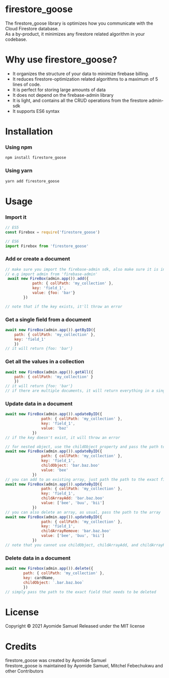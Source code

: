 # firestore_goose

The firestore_goose library is  optimizes how you communicate with the Cloud Firestore database.   
As a by-product, it minimizes any firestore related algorithm in your codebase.



# Why use firestore_goose?

- It organizes the structure of your data to minimize firebase billing.
- It reduces firestore-optimization related algorithms to a maximum of 5 lines of code.
- It is perfect for storing large amounts of data
- It does not depend on the firebase-admin library
- It is light, and contains all the CRUD operations from the firestore admin-sdk
- It supports ES6 syntax



# Installation

### Using npm
```bash
npm install firestore_goose 
```

### Using yarn
```bash
yarn add firestore_goose
```



# Usage

### Import it

```js 
// ES5
const Firebox = require('firestore_goose')
```

```js 
// ES6
import Firebox from 'firestore_goose'
```

### Add or create a document

```js
// make sure you import the firebase-admin sdk, also make sure it is initialized
// e.g import admin from 'firebase-admin'
 await new FireBox(admin.app()).add({
            path: { collPath: 'my_collection' },
            key: 'field_1',
            value: {foo: 'bar'}
        })

// note that if the key exists, it'll throw an error
```

### Get a single field from a document

```js
await new FireBox(admin.app()).getByID({ 
    path: { collPath: 'my_collection' },
    key: 'field_1' 
    })
// it will return {foo: 'bar'}
```

### Get all the values in a collection

```js
await new FireBox(admin.app()).getAll({ 
    path: { collPath: 'my_collection' } 
    })
// it will return {foo: 'bar'}
// if there are multiple documents, it will return everything in a single object
```

### Update data in a document

```js
await new FireBox(admin.app()).updateByID({
                path: { collPath: 'my_collection' },
                key: 'field_1',
                value: 'baz'
            })
// if the key doesn't exist, it will throw an error

// for nested object, use the childObject property and pass the path to the exact field you want to update e.g
await new FireBox(admin.app()).updateByID({
                path: { collPath: 'my_collection' },
                key: 'field_1',
                childObject: 'bar.baz.boo'
                value: 'bee'
            })
// you can add to an existing array, just path the path to the exact field that contains the array
await new FireBox(admin.app()).updateByID({
                path: { collPath: 'my_collection' },
                key: 'field_1',
                childArrayAdd: 'bar.baz.boo'
                value: ['bee', 'buu', 'bii']
            })
// you can also delete an array, as usual, pass the path to the array
await new FireBox(admin.app()).updateByID({
                path: { collPath: 'my_collection' },
                key: 'field_1',
                childArrayRemove: 'bar.baz.boo'
                value: ['bee', 'buu', 'bii']
            })
// note that you cannot use childObject, childArrayAdd, and childArrayRemove at the same time, it can only be used one at a time 
```

### Delete data in a document

```js
await new Firebox(admin.app()).delete({
        path: { collPath: 'my_collection' },
        key: cardName,
        childObject: `.bar.baz.boo`
        })
// simply pass the path to the exact field that needs to be deleted
```

# License
Copyright © 2021 Ayomide Samuel Released under the MIT license

# Credits
firestore_goose was created by Ayomide Samuel   
firestore_goose is maintained by Ayomide Samuel, Mitchel Febechukwu  and other Contributors